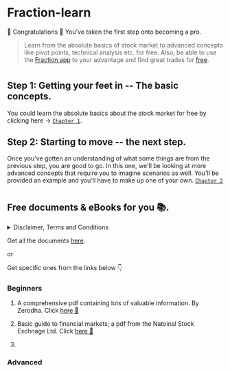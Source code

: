 # Fraction-learn
🎉 Congratulations 🎉
You've taken the first step onto becoming a pro.

> Learn from the absolute basics of stock market to advanced concepts like pivot points, technical analysis etc. for free. Also, be able to use the [Fraction app](https://play.google.com/store/apps/details?id=com.shimronalakkal.fraction) to your advantage and find great trades for [free](https://play.google.com/store/apps/details?id=com.shimronalakkal.fraction).

# 

## Step 1: Getting your feet in -- The basic concepts.
You could learn the absolute basics about the stock market for free by clicking here -> [`Chapter 1`](https://github.com/Fraction-Technologies/Fraction-learn/blob/main/BASICS.md).

## Step 2: Starting to move -- the next step.
Once you've gotten an understanding of what some things are from the previous step, you are good to go. In this one, we'll be looking at more advanced concepts that require you to imagine scenarios as well. You'll be provided an example and you'll have to make up one of your own.
[`Chapter 2`]()


#  


## Free documents & eBooks for you 📚.
<details>
<summary>Disclaimer, Terms and Conditions </summary>
<br>
We do not own or claim to own any of the following documents that are not from us. The documents provided below are a curation of publicly available documents that are made available to you for learning purposes only. Any loss, financially or in any other way, cannot be attributed to us. By using the documents, you -- the person downloading and using the following documents -- agree to that you understand it is on your own free will. You also agree that the 
</br>
</details>

Get all the documents [here](https://github.com/Fraction-Technologies/Fraction-learn/blob/main/docs/).

or 

Get specific ones from the links below 👇

### Beginners 

1. A comprehensive pdf containing lots of valuable information. By Zerodha. Click [here 📕](https://github.com/Fraction-Technologies/Fraction-learn/blob/main/docs/zerodha%20article%201.pdf)

2. Basic guide to financial markets; a pdf from the Natoinal Stock Exchnage Ltd. Click [here 📗](https://github.com/Fraction-Technologies/Fraction-learn/blob/main/docs/Basics_of_finmkts.pdf)

3. 
### Advanced 




